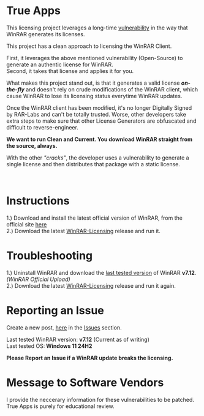 <h1>True Apps</h1>
<p>This licensing project leverages a long-time <a href="https://github.com/bitcookies/winrar-keygen">vulnerability</a> in the way that WinRAR generates its licenses.</p>
<p>This project has a clean approach to licensing the WinRAR Client.</p>
<p>First, it leverages the above mentioned vulnerability (Open-Source) to generate an authentic license for WinRAR.<br /> Second, it takes that license and applies it for you.</p>
<p>What makes this project stand out, is that it generates a valid license <strong><em>on-the-fly</em></strong> and doesn't rely on crude modifications of the WinRAR client, which cause WinRAR to lose its licensing status everytime WinRAR updates.</p>
<p>Once the WinRAR client has been modified, it's no longer Digitally Signed by RAR-Labs and can't be totally trusted. Worse, other developers take extra steps to make sure that other License Generators are obfuscated and difficult to reverse-engineer.</p>
<p><strong>We want to run Clean and Current. You download WinRAR straight from the source, always.</strong></p>
<p>With the other <em>"cracks"</em>, the developer uses a vulnerability to generate a single license and then distributes that package with a static license.</p>
<p>&nbsp;</p>
<h1>Instructions</h1>
<p>1.) Download and install the latest official version of WinRAR, from the official site&nbsp;<a href="https://www.win-rar.com/download.html">here</a><br /> 2.) Download the latest <a href="https://github.com/BinaryBrother/WinRAR-Licensing/releases">WinRAR-Licensing</a> release and run it.</p>
<h1><strong>Troubleshooting</strong></h1>
<p>1.) Uninstall WinRAR and download the <a href="https://www.win-rar.com/fileadmin/winrar-versions/winrar/winrar-x64-712.exe">last tested version</a> of WinRAR <strong>v7.12</strong>. <em>(WinRAR Official Upload)</em><br /> 2.) Download the latest <a href="https://github.com/BinaryBrother/WinRAR-Licensing/releases">WinRAR-Licensing</a> release and run it again.</p>
<h1><strong>Reporting an Issue</strong></h1>
<p>Create a new post, <a href="https://github.com/BinaryBrother/WinRAR-Licensing/issues">here</a> in the <a href="https://github.com/BinaryBrother/WinRAR-Licensing/issues">Issues</a> section.</p>
<p>Last tested WinRAR version: <strong>v7.12</strong> (Current as of writing) <br />Last tested OS:<strong> Windows 11 24H2</strong></p>
<p><strong>Please Report an Issue if a WinRAR update breaks the licensing.</strong></p>
<h1><strong>Message to Software Vendors</strong></h1>
<p>I provide the neccerary information for these vulnerabilities to be patched. True Apps is purely for educational review.</p>
